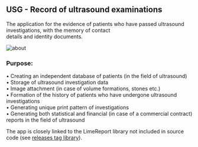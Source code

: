 ## USG - Record of ultrasound examinations
The application for the evidence of patients who have passed ultrasound investigations, with the memory of contact   
details and identity documents. 

![about](https://github.com/debalex77/USG/assets/148941267/6c4969d8-d5b9-4897-9847-90b426d7d4e3)  

### Purpose:  
• Creating an independent database of patients (in the field of ultrasound)  
• Storage of ultrasound investigation data  
• Image attachment (in case of volume formations, stones etc.)  
• Formation of the history of patients who have undergone ultrasound investigations  
• Generating unique print pattern of investigations  
• Generating both statistical and financial (in case of a commercial contract) reports in the field of ultrasound  

The app is closely linked to the LimeReport library not included in source code (see [releases tag library](https://github.com/debalex77/USG/releases/tag/library)).  

